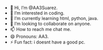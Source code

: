 - 👋 Hi, I’m @AA3Suarez.
- 👀 I’m interested in coding.
- 🌱 I’m currently learning html, python, java.
- 💞️ I’m looking to collaborate on anyone.
- 📫 How to reach me chat me.
- 😄 Pronouns: AA3.
- ⚡ Fun fact: i doesnt have a good pc.

<!---
AA3Suarez/AA3Suarez is a ✨ special ✨ repository because its `README.md` (this file) appears on your GitHub profile.
You can click the Preview link to take a look at your changes.
--->
